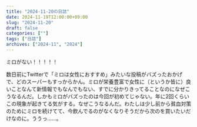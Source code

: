 ```yaml
---
title: "2024-11-20の日誌"
date: 2024-11-19T12:00:00+09:00
slug: "2024-11-20"
draft: false
categories: [""]
tags: ["日誌"]
archives: ["2024-11", "2024"]
---
```

ミロがない！！！！！

数日前にTwitterで「ミロは女性におすすめ」みたいな投稿がバズったおかげで、どのスーパーもすっからかん。ミロが栄養豊富で女性に（というか皆に）良いことなんて新情報でもなんでもない、すでに分かりきってることなのになぜこうなるんだ。しかもミロがバズったのは今回が初めてじゃない。年に2回くらいこの現象が起きてる気がする。なぜこうなるんだ。わたしは少し前から貧血対策のためにミロを続けてて、今飲んでるのがなくなりそうだから次のを買いたいだけなのに。ううっ……。

